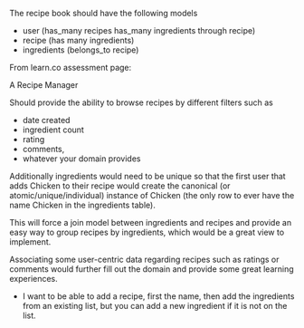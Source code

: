 The recipe book should have the following models

 - user (has_many recipes has_many ingredients through recipe)
 - recipe (has many ingredients)
 - ingredients (belongs_to recipe)

From learn.co assessment page:

A Recipe Manager 

Should provide the ability to browse recipes by different filters such as 
  - date created
  - ingredient count
  - rating
  - comments, 
  - whatever your domain provides 

Additionally ingredients would need to be unique so that the first user that adds Chicken to their recipe would create the canonical (or atomic/unique/individual) instance of Chicken (the only row to ever have the name Chicken in the ingredients table). 

This will force a join model between ingredients and recipes and provide an easy way to group recipes by ingredients, which would be a great view to implement. 

Associating some user-centric data regarding recipes such as ratings or comments would further fill out the domain and provide some great learning experiences.


 - I want to be able to add a recipe, first the name, then add the ingredients from an existing list, but you can add a new ingredient if it is not on the list.

